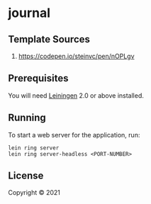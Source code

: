 # journal

## Template Sources
1. https://codepen.io/steinvc/pen/nOPLgv
## Prerequisites

You will need [Leiningen][1] 2.0 or above installed.

[1]: https://github.com/technomancy/leiningen
## Running

To start a web server for the application, run:

    lein ring server
    lein ring server-headless <PORT-NUMBER>

## License

Copyright © 2021 
